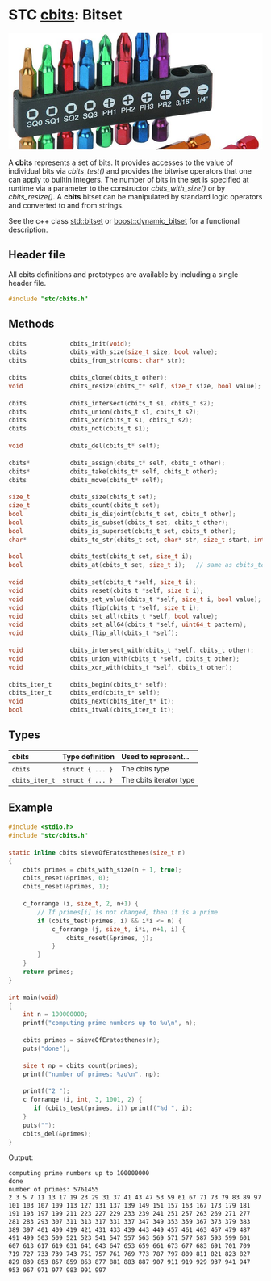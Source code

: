 # STC [cbits](../stc/cbits.h): Bitset
![Bitset](pics/bitset.jpg)

A **cbits** represents a set of bits. It provides accesses to the value of individual bits via *cbits_test()* and provides the bitwise operators that one can apply to builtin integers. The number of bits in the set is specified at runtime via a parameter to the constructor *cbits_with_size()* or by *cbits_resize()*. A **cbits** bitset can be manipulated by standard logic operators and converted to and from strings.

See the c++ class [std::bitset](https://en.cppreference.com/w/cpp/utility/bitset) or
[boost::dynamic_bitset](https://www.boost.org/doc/libs/release/libs/dynamic_bitset/dynamic_bitset.html)
for a functional description.

## Header file

All cbits definitions and prototypes are available by including a single header file.

```c
#include "stc/cbits.h"
```
## Methods

```c
cbits            cbits_init(void);
cbits            cbits_with_size(size_t size, bool value);
cbits            cbits_from_str(const char* str);

cbits            cbits_clone(cbits_t other);
void             cbits_resize(cbits_t* self, size_t size, bool value);

cbits            cbits_intersect(cbits_t s1, cbits_t s2);
cbits            cbits_union(cbits_t s1, cbits_t s2);
cbits            cbits_xor(cbits_t s1, cbits_t s2);
cbits            cbits_not(cbits_t s1);

void             cbits_del(cbits_t* self);

cbits*           cbits_assign(cbits_t* self, cbits_t other);
cbits*           cbits_take(cbits_t* self, cbits_t other);
cbits            cbits_move(cbits_t* self);

size_t           cbits_size(cbits_t set);
size_t           cbits_count(cbits_t set);
bool             cbits_is_disjoint(cbits_t set, cbits_t other);
bool             cbits_is_subset(cbits_t set, cbits_t other);
bool             cbits_is_superset(cbits_t set, cbits_t other);
char*            cbits_to_str(cbits_t set, char* str, size_t start, intptr_t stop);

bool             cbits_test(cbits_t set, size_t i);
bool             cbits_at(cbits_t set, size_t i);   // same as cbits_test()

void             cbits_set(cbits_t *self, size_t i);
void             cbits_reset(cbits_t *self, size_t i);
void             cbits_set_value(cbits_t *self, size_t i, bool value);
void             cbits_flip(cbits_t *self, size_t i);
void             cbits_set_all(cbits_t *self, bool value);
void             cbits_set_all64(cbits_t *self, uint64_t pattern);
void             cbits_flip_all(cbits_t *self);

void             cbits_intersect_with(cbits_t *self, cbits_t other);
void             cbits_union_with(cbits_t *self, cbits_t other);
void             cbits_xor_with(cbits_t *self, cbits_t other);

cbits_iter_t     cbits_begin(cbits_t* self);
cbits_iter_t     cbits_end(cbits_t* self);
void             cbits_next(cbits_iter_t* it);
bool             cbits_itval(cbits_iter_t it);
```

## Types

| cbits               | Type definition           | Used to represent...         |
|:--------------------|:--------------------------|:-----------------------------|
| `cbits`             | `struct { ... }`          | The cbits type               |
| `cbits_iter_t`      | `struct { ... }`          | The cbits iterator type      |

## Example
```c
#include <stdio.h>
#include "stc/cbits.h"

static inline cbits sieveOfEratosthenes(size_t n)
{
    cbits primes = cbits_with_size(n + 1, true);
    cbits_reset(&primes, 0);
    cbits_reset(&primes, 1);

    c_forrange (i, size_t, 2, n+1) {
        // If primes[i] is not changed, then it is a prime
        if (cbits_test(primes, i) && i*i <= n) {
            c_forrange (j, size_t, i*i, n+1, i) {
                cbits_reset(&primes, j);
            }
        }
    }
    return primes;
}

int main(void)
{
    int n = 100000000;
    printf("computing prime numbers up to %u\n", n);

    cbits primes = sieveOfEratosthenes(n);
    puts("done");

    size_t np = cbits_count(primes);
    printf("number of primes: %zu\n", np);

    printf("2 ");
    c_forrange (i, int, 3, 1001, 2) {
       if (cbits_test(primes, i)) printf("%d ", i);
    }
    puts("");
    cbits_del(&primes);
}
```
Output:
```
computing prime numbers up to 100000000
done
number of primes: 5761455
2 3 5 7 11 13 17 19 23 29 31 37 41 43 47 53 59 61 67 71 73 79 83 89 97 101 103 107 109 113 127 131 137 139 149 151 157 163 167 173 179 181 191 193 197 199 211 223 227 229 233 239 241 251 257 263 269 271 277 281 283 293 307 311 313 317 331 337 347 349 353 359 367 373 379 383 389 397 401 409 419 421 431 433 439 443 449 457 461 463 467 479 487 491 499 503 509 521 523 541 547 557 563 569 571 577 587 593 599 601 607 613 617 619 631 641 643 647 653 659 661 673 677 683 691 701 709 719 727 733 739 743 751 757 761 769 773 787 797 809 811 821 823 827 829 839 853 857 859 863 877 881 883 887 907 911 919 929 937 941 947 953 967 971 977 983 991 997
```
